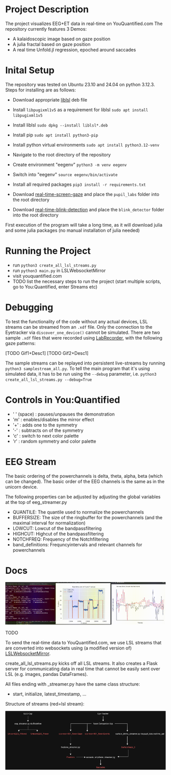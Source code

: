 
# Project Description
The project visualizes EEG+ET data in real-time on YouQuantified.com
The repository currently features 3 Demos:
- A kalaidoscopic image based on gaze position
- A julia fractal based on gaze position
- A real time Unfold.jl regression, epoched around saccades


# Inital Setup
The repository was tested on Ubuntu 23.10 and 24.04 on python 3.12.3. Steps for installing are as follows:

- Download appropriate [liblsl](https://github.com/sccn/liblsl/releases) deb file
- Install `libpugixml1v5` as a requirement for liblsl `sudo apt install libpugixml1v5`
- Install liblsl `sudo dpkg --install liblsl*.deb`
- Install pip `sudo apt install python3-pip`
- Install python virtual environments `sudo apt install python3.12-venv`
- Navigate to the root directory of the repository
- Create environment "eegenv" `python3 -m venv eegenv`
- Switch into "eegenv" `source eegenv/bin/activate`
- Install all required packages `pip3 install -r requirements.txt`

- Download [real-time-screen-gaze](https://github.com/pupil-labs/real-time-screen-gaze) and place the `pupil_labs` folder into the root directory

- Download [real-time-blink-detection](https://github.com/pupil-labs/real-time-blink-detection/) and place the `blink_detector` folder into the root directory

First execution of the program will take a long time, as it will download julia and some julia packages (no manual installation of julia needed)

# Running the Project
- run `python3 create_all_lsl_streams.py`
- run `python3 main.py` in LSLWebsocketMirror
- visit youquantified.com
- TODO list the necessary steps to run the project (start multiple scripts, go to You:Quantified, enter Streams etc)

# Debugging
To test the functionality of the code without any actual devices, LSL streams can be streamed from an `.xdf` file. Only the connection to the Eyetracker via `discover_one_device()` cannot be simulated.
There are two sample `.xdf` files that were recorded using [LabRecorder](https://github.com/labstreaminglayer/App-LabRecorder/tree/master), with the following gaze patterns:

[TODO Gif1+Desc1]
[TODO Gif2+Desc1]

The sample streams can be replayed into persistent live-streams by running `python3 samplestream_all.py`. To tell the main program that it's using simulated data, it has to be run using the `--debug` parameter, i.e. `python3 create_all_lsl_streams.py --debug=True`


# Controls in You:Quantified
* ' ' (space) : pauses/unpauses the demonstration
* 'm' : enables/disables the mirror effect
* '+' : adds one to the symmetry
* '-' : subtracts on of the symmetry
* 'c' : switch to next color palette
* 'r' : random symmetry and color palette

# EEG Stream
The basic ordering of the powerchannels is delta, theta, alpha, beta (which can be changed). The basic order of the EEG channels is the same as in the unicorn device.

The following properties can be adjusted by adjusting the global variables at the top of eeg_streamer.py
* QUANTILE: The quantile used to normalize the powerchannels
* BUFFERSIZE: The size of the ringbuffer for the powerchannels (and the maximal interval for normalization)
* LOWCUT: Lowcut of the bandpassfiltering
* HIGHCUT: Highcut of the bandpassfiltering
* NOTCHFREQ: Frequency of the Notchfiltering
* band_definitions: Frequncyintervals and relevant channels for powerchannels







# Docs

![unfold demo](res/output.gif)

TODO

To send the real-time data to YouQuantified.com, we use LSL streams that are converted into websockets using (a modified version of) [LSLWebsocketMirror](https://github.com/esromerog/LSLWebsocketMirror).

create_all_lsl_streams.py kicks off all LSL streams. It also creates a Flask server for communicating data in real time that cannot be easily sent over LSL (e.g. images, pandas DataFrames).

All files ending with _streamer.py have the same class structure:
- start, initialize, latest_timestamp, ...

Structure of streams (red=lsl stream):

![structure](res/structure.png)

